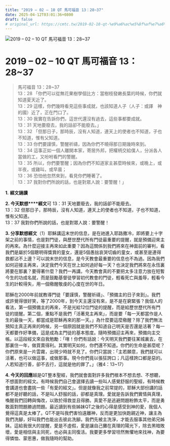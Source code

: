 ```yaml
---
title: "2019 – 02 – 10 QT 馬可福音 13：28~37"
date: 2025-04-12T03:01:36+0800
draft: false
# original_url: https://cmtc.tw/2019-02-10-qt-%e9%a6%ac%e5%8f%af%e7%a6%8f%e9%9f%b3-13%ef%bc%9a2837
---
```


![2019 – 02 – 10 QT 馬可福音 13：28\~37](/images/qt.jpg   "2019 – 02 – 10 QT 馬可福音 13：28\~37")

# 2019 – 02 – 10 QT 馬可福音 13：28\~37

> 馬可福音 13：28\~37  
> 13：28 「你們可以從無花果樹學個比方：當樹枝發嫩長葉的時候，你們就知道夏天近了。  
> 13：29 這樣，你們幾時看見這些事成就，也該知道人子（人子：或譯　神的國）近了，正在門口了。  
> 13：30 我實在告訴你們，這世代還沒有過去，這些事都要成就。  
> 13：31 天地要廢去，我的話卻不能廢去。」  
> 13：32 「但那日子，那時辰，沒有人知道，連天上的使者也不知道，子也不知道，惟有父知道。  
> 13：33 你們要謹慎，警醒祈禱，因為你們不曉得那日期幾時來到。  
> 13：34 這事正如一個人離開本家，寄居外邦，把權柄交給僕人，分派各人當做的工，又吩咐看門的警醒。  
> 13：35 所以，你們要警醒；因為你們不知道家主甚麼時候來，或晚上，或半夜，或雞叫，或早晨；  
> 13：36 恐怕他忽然來到，看見你們睡著了。  
> 13：37 我對你們所說的話，也是對眾人說：要警醒！」

**1.** **經文誦讀**

**2. 今天默想****經文**可 13：31 天地要廢去，我的話卻不能廢去。  
13：32 但那日子，那時辰，沒有人知道，連天上的使者也不知道，子也不知道，惟有父知道。  
13：37 我對你們所說的話，也是對眾人說：要警醒！

**3. 分享默想經文**（1）耶穌講這末世的信息，是在祂進入耶路撒冷，即將要上十字架之前的事情，也是對門徒，與歷世歷代所有門徒最重要的提醒，就是預備迎來主的再來。為什麼迎接主再來如此重要？因為這關係到我們將來在神面前的審判，看我們是屬於5個聰明得獎賞的童女，還是5個愚拙哀哭切齒的童女，或甚至是連得救都沾不上邊？可以說末世的信息，是今天教會最重要的信息也不為過。因為我們如何迎接主再來，決定我們今天在世上如何過好每一天？也決定我們將來在永恆裏將要在那裏？要得著什麼？我們一再講，今天教會真的不要把太多注意力放在短暫今生的功成名就，而是鼓勵基督徒學習初代教會的門徒，輕看死亡與羞辱，輕看今生的計較得失，用一個儆醒敬虔的心度在世的年日。

耶穌在2000年前就教導門徒「要謹慎，警醒祈禱」、「預備主的日子來到」。我們或許覺得很好笑，等了2000年，到今天主還沒有來，是不是在窮緊張？我個人的看法，第一個預備主的再來，不是光給12位門徒的提醒，而是給歷世歷代所有門徒的提醒。第二個，重點不是我們「活著見主再來」，而是要「每一天都當作是人生的最後一天，都當成是耶穌再來的那一天。」為什麼要這麼儆醒？除了我們無法預知主真正再來的時候，另一個原因就是我們不知道自己明天是否還是活著？每一天都要作好準備，這是成為主門徒的基本態度。隨時預備迎主再來，預備向主交帳。以這段經文來自我勉勵：「嗐！你們有話說：今天明天我們要往某城裏去，在那裏住一年，做買賣得利。其實明天如何，你們還不知道。你們的生命是甚麼呢？你們原來是一片雲霧，出現少時就不見了。你們只當說：「主若願意，我們就可以活著，也可以做這事，或做那事。現今你們竟以張狂誇口；凡這樣誇口都是惡的。人若知道行善，卻不去行，這就是他的罪了。」（雅4：13\~17）

**4. 今天的回應**越是QT整本聖經，我們就會面對許多我們根本不想去想、不想聽，不想面對的經文。有時候我們自己會選擇去讀一些叫人感覺舒服的聖經，有時候教會講道也會盡挑一些「有愛的經文」。但是就像我之前常提的，耶穌大部份講的話都不是好聽的話，不是叫人舒服的話，卻都是真理。愛就是告訴我們實情與真理，喚醒我們回轉與悔改，以致於得救並且得勝。真愛不是逃避問題粉飾太平，而是勇敢面對問題勝過問題。最近讀到有些姊妹QT之後的心得是感受到神的愛，我個人覺得這真是太棒了。QT不是叫我們害怕遠離神，反而是更加快跑親近神，讓主為我們洗腳，好叫我們也能出去彼此洗腳。我們先被主洗淨，才能去服事其他弟兄姊妹。這給我很大的提醒，愛是不虛假，愛是讓自己攤在真理的陽光下，除去黑暗敗壞，愛是相信與主同死，也必與主同復活。我要更多學習坦然無懼地來找神，為要得憐恤、蒙恩惠，做我隨時的幫助。